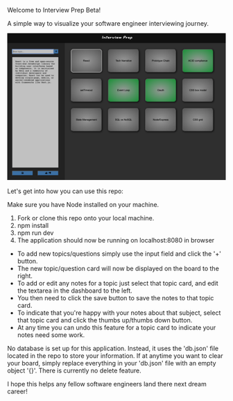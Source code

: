 Welcome to Interview Prep Beta!

A simple way to visualize your software engineer interviewing journey.

<img alt='interview prep application' src='public/InterviewPrep.png' width='600px'>

Let's get into how you can use this repo:

Make sure you have Node installed on your machine.

1. Fork or clone this repo onto your local machine.
2. npm install
3. npm run dev
4. The application should now be running on localhost:8080 in browser

- To add new topics/questions simply use the input field and click the '+' button.
- The new topic/question card will now be displayed on the board to the right.
- To add or edit any notes for a topic just select that topic card, and edit the textarea in the dashboard to the left.
- You then need to click the save button to save the notes to that topic card.
- To indicate that you're happy with your notes about that subject, select that topic card and click the thumbs up/thumbs down button.
- At any time you can undo this feature for a topic card to indicate your notes need some work.

No database is set up for this application. Instead, it uses the 'db.json' file located in the repo to store your information.
If at anytime you want to clear your board, simply replace everything in your 'db.json' file with an empty object '{}'.
There is currently no delete feature.


I hope this helps any fellow software engineers land there next dream career!
